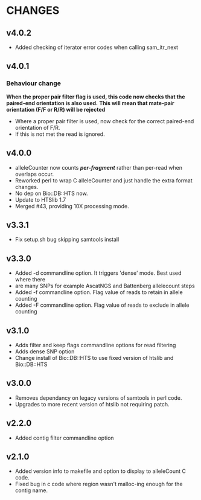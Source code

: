 # CHANGES

## v4.0.2

* Added checking of iterator error codes when calling sam_itr_next

## v4.0.1

### Behaviour change

**When the proper pair filter flag is used, this code now checks that the paired-end orientation is also used.**
**This will mean that mate-pair orientation (F/F or R/R) will be rejected**

* Where a proper pair filter is used, now check for the correct paired-end orientation of F/R.
* If this is not met the read is ignored.

## v4.0.0

* alleleCounter now counts **_per-fragment_** rather than per-read when overlaps occur.
* Reworked perl to wrap C alleleCounter and just handle the extra format changes.
* No dep on Bio::DB::HTS now.
* Update to HTSlib 1.7
* Merged #43, providing 10X processing mode.

## v3.3.1

* Fix setup.sh bug skipping samtools install

## v3.3.0

* Added -d commandline option. It triggers 'dense' mode. Best used where there
* are many SNPs for example AscatNGS and Battenberg allelecount steps
* Added -f commandline option. Flag value of reads to retain in allele counting
* Added -F commandline option. Flag value of reads to exclude in allele counting

## v3.1.0

* Adds filter and keep flags commandline options for read filtering
* Adds dense SNP option
* Change install of Bio::DB::HTS to use fixed version of htslib and Bio::DB::HTS

## v3.0.0

* Removes dependancy on legacy versions of samtools in perl code.
* Upgrades to more recent version of htslib not requiring patch.

## v2.2.0

* Added contig filter commandline option

## v2.1.0

* Added version info to makefile and option to display to alleleCount C code.
* Fixed bug in c code where region wasn't malloc-ing enough for the contig name.
